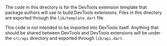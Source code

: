 The code in this directory is for the DevTools extension template that package
authors will use to build DevTools extensions. Files in this directory are
exported through the `lib/template.dart` file.

This code is not intended to be imported into DevTools itself. Anything that
should be shared between DevTools and DevTools extensions will be under the
`src/api` directory and exported through `lib/api.dart`.
